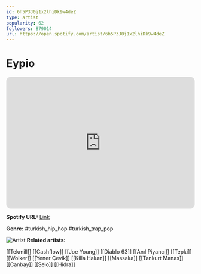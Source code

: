 ```yaml
---
id: 6h5P3J0j1x2lhiDk9w4deZ
type: artist
popularity: 62
followers: 879014
url: https://open.spotify.com/artist/6h5P3J0j1x2lhiDk9w4deZ
---
```

# Eypio

<iframe style="border-radius:12px" src="https://open.spotify.com/embed/artist/6h5P3J0j1x2lhiDk9w4deZ" width="100%" height="352" frameBorder="0" allowfullscreen="" allow="autoplay; clipboard-write; encrypted-media; fullscreen; picture-in-picture" loading="lazy"></iframe>

**Spotify URL:** [Link](https://open.spotify.com/artist/6h5P3J0j1x2lhiDk9w4deZ)

**Genre:**  #turkish_hip_hop #turkish_trap_pop

![Artist](https://i.scdn.co/image/ab6761610000e5eb739048015d9d95126293b2e8)
**Related artists:**

[[Tekmill]]
[[Cashflow]]
[[Joe Young]]
[[Diablo 63]]
[[Anıl Piyancı]]
[[Tepki]]
[[Wolker]]
[[Yener Çevik]]
[[Killa Hakan]]
[[Massaka]]
[[Tankurt Manas]]
[[Canbay]]
[[Selo]]
[[Hidra]]
